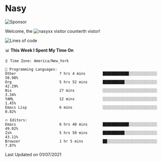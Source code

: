 # Nasy

<!--
<p align="center">
<img height="200" src="https://github-readme-stats.vercel.app/api?username=nasyxx&count_private=true&show_icons=true&theme=dracula&include_all_commits=true"/>
<img height="200" src="https://github-readme-stats.vercel.app/api/top-langs/?username=nasyxx&theme=dracula&hide=html,jupyter+notebook&count_private=true&show_icons=true"/>
</p>

  
----------------
-->

![Sponsor](https://img.shields.io/static/v1.svg?label=Sponsor&message=%E2%9D%A4&logo=GitHub&style=flat&color=pink)
 
Welcome, the ![nasyxx visitor counter](https://count.getloli.com/get/@nasyxx?theme=rule34)th vistor!
 
<!--START_SECTION:waka-->
![Lines of code](https://img.shields.io/badge/From%20Hello%20World%20I%27ve%20Written-5.4%20million%20lines%20of%20code-blue)

📊 **This Week I Spent My Time On** 

```text
⌚︎ Time Zone: America/New_York

💬 Programming Languages: 
Other                    7 hrs 4 mins        ████████████░░░░░░░░░░░░░   50.98% 
Org                      5 hrs 52 mins       ██████████░░░░░░░░░░░░░░░   42.29% 
Nix                      27 mins             ░░░░░░░░░░░░░░░░░░░░░░░░░   3.34% 
YAML                     12 mins             ░░░░░░░░░░░░░░░░░░░░░░░░░   1.45% 
Emacs Lisp               6 mins              ░░░░░░░░░░░░░░░░░░░░░░░░░   0.82%

🔥 Editors: 
Emacs                    6 hrs 48 mins       ████████████░░░░░░░░░░░░░   49.02% 
Zsh                      5 hrs 59 mins       ██████████░░░░░░░░░░░░░░░   43.11% 
Browser                  1 hr 5 mins         ██░░░░░░░░░░░░░░░░░░░░░░░   7.87%

```


 Last Updated on 01/07/2021
<!--END_SECTION:waka-->

<!-- ![visitors](https://visitor-badge.laobi.icu/badge?page_id=nasyxx.nasyxx) -->
